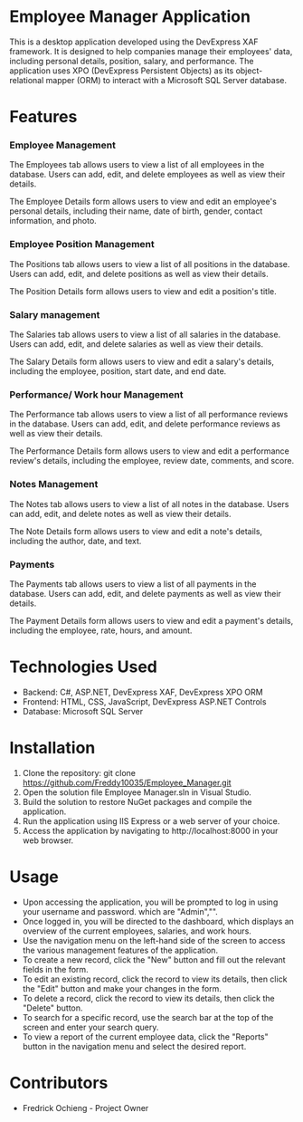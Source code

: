 # Employee Manager Application

This is a desktop application developed using the DevExpress XAF framework. It is designed to help companies manage their employees' data, including personal details, position, salary, and performance. The application uses XPO (DevExpress Persistent Objects) as its object-relational mapper (ORM) to interact with a Microsoft SQL Server database.

# Features
### Employee Management

The Employees tab allows users to view a list of all employees in the database. Users can add, edit, and delete employees as well as view their details.

The Employee Details form allows users to view and edit an employee's personal details, including their name, date of birth, gender, contact information, and photo.
### Employee Position Management

The Positions tab allows users to view a list of all positions in the database. Users can add, edit, and delete positions as well as view their details.

The Position Details form allows users to view and edit a position's title.

### Salary management

The Salaries tab allows users to view a list of all salaries in the database. Users can add, edit, and delete salaries as well as view their details.

The Salary Details form allows users to view and edit a salary's details, including the employee, position, start date, and end date.

### Performance/ Work hour Management

The Performance tab allows users to view a list of all performance reviews in the database. Users can add, edit, and delete performance reviews as well as view their details.

The Performance Details form allows users to view and edit a performance review's details, including the employee, review date, comments, and score.

### Notes Management

The Notes tab allows users to view a list of all notes in the database. Users can add, edit, and delete notes as well as view their details.

The Note Details form allows users to view and edit a note's details, including the author, date, and text.

### Payments

The Payments tab allows users to view a list of all payments in the database. Users can add, edit, and delete payments as well as view their details.

The Payment Details form allows users to view and edit a payment's details, including the employee, rate, hours, and amount.

# Technologies Used

- Backend: C#, ASP.NET, DevExpress XAF, DevExpress XPO ORM
- Frontend: HTML, CSS, JavaScript, DevExpress ASP.NET Controls
- Database: Microsoft SQL Server

# Installation

1. Clone the repository: git clone https://github.com/Freddy10035/Employee_Manager.git
2. Open the solution file Employee Manager.sln in Visual Studio.
3. Build the solution to restore NuGet packages and compile the application.
4. Run the application using IIS Express or a web server of your choice.
5. Access the application by navigating to http://localhost:8000 in your web browser.

# Usage
- Upon accessing the application, you will be prompted to log in using your username and password. which are "Admin","".
- Once logged in, you will be directed to the dashboard, which displays an overview of the current employees, salaries, and work hours.
- Use the navigation menu on the left-hand side of the screen to access the various management features of the application.
- To create a new record, click the "New" button and fill out the relevant fields in the form.
- To edit an existing record, click the record to view its details, then click the "Edit" button and make your changes in the form.
- To delete a record, click the record to view its details, then click the "Delete" button.
- To search for a specific record, use the search bar at the top of the screen and enter your search query.
- To view a report of the current employee data, click the "Reports" button in the navigation menu and select the desired report.

# Contributors

- Fredrick Ochieng - Project Owner
